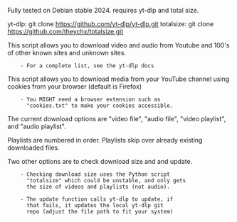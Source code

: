 Fully tested on Debian stable 2024.
requires yt-dlp and total size.

yt-dlp: git clone https://github.com/yt-dlp/yt-dlp.git
totalsize: git clone https://github.com/theychx/totalsize.git

This script allows you to download video and audio from 
Youtube and 100's of other known sites and unknown sites.

        - For a complete list, see the yt-dlp docs

This script allows you to download media from your YouTube
channel using cookies from your browser (default is Firefox)

        - You MIGHT need a browser extension such as 
          "cookies.txt" to make your cookies accessible.

The current download options are "video file", "audio file", 
"video playlist", and "audio playlist".

Playlists are numbered in order.
Playlists skip over already existing downloaded files.

Two other options are to check download size and and update.

        - Checking download size uses the Python script 
          "totalsize" which could be unstable, and only gets 
          the size of videos and playlists (not audio).

        - The update function calls yt-dlp to update, if 
          that fails, it updates the local yt-dlp git 
          repo (adjust the file path to fit your system)
